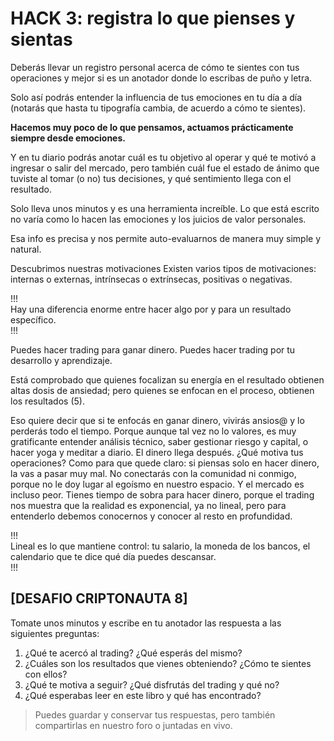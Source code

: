 # HACK 3: registra lo que pienses y sientas

Deberás llevar un registro personal acerca de cómo te sientes con tus operaciones y mejor si es un anotador donde lo escribas de puño y letra.&#x20;

Solo así podrás entender la influencia de tus emociones en tu día a día (notarás que hasta tu tipografía cambia, de acuerdo a cómo te sientes).&#x20;

**Hacemos muy poco de lo que pensamos, actuamos prácticamente siempre desde emociones.**

Y en tu diario podrás anotar cuál es tu objetivo al operar y qué te motivó a ingresar o salir del mercado, pero también cuál fue el estado de ánimo que tuviste al tomar (o no) tus decisiones, y qué sentimiento llega con el resultado.

Solo lleva unos minutos y es una herramienta increíble. Lo que está escrito no varía como lo hacen las emociones y los juicios de valor personales.

Esa info es precisa y nos permite auto-evaluarnos de manera muy simple y natural.

Descubrimos nuestras motivaciones Existen varios tipos de motivaciones: internas o externas, intrínsecas o extrínsecas, positivas o negativas.

!!!\
Hay una diferencia enorme entre hacer algo por y para un resultado específico.\
!!!

Puedes hacer trading para ganar dinero. Puedes hacer trading por tu desarrollo y aprendizaje.

Está comprobado que quienes focalizan su energía en el resultado obtienen altas dosis de ansiedad; pero quienes se enfocan en el proceso, obtienen los resultados (5).

Eso quiere decir que si te enfocás en ganar dinero, vivirás ansios@ y lo perderás todo el tiempo. Porque aunque tal vez no lo valores, es muy gratificante entender análisis técnico, saber gestionar riesgo y capital, o hacer yoga y meditar a diario. El dinero llega después. ¿Qué motiva tus operaciones? Como para que quede claro: si piensas solo en hacer dinero, la vas a pasar muy mal. No conectarás con la comunidad ni conmigo, porque no le doy lugar al egoísmo en nuestro espacio. Y el mercado es incluso peor. Tienes tiempo de sobra para hacer dinero, porque el trading nos muestra que la realidad es exponencial, ya no lineal, pero para entenderlo debemos conocernos y conocer al resto en profundidad.

!!!\
Lineal es lo que mantiene control: tu salario, la moneda de los bancos, el calendario que te dice qué día puedes descansar.\
!!!

## \[DESAFIO CRIPTONAUTA 8]

Tomate unos minutos y escribe en tu anotador las respuesta a las siguientes preguntas:

1. ¿Qué te acercó al trading? ¿Qué esperás del mismo?
2. ¿Cuáles son los resultados que vienes obteniendo? ¿Cómo te sientes con ellos?
3. ¿Qué te motiva a seguir? ¿Qué disfrutás del trading y qué no?
4. ¿Qué esperabas leer en este libro y qué has encontrado?

> Puedes guardar y conservar tus respuestas, pero también compartirlas en nuestro foro o juntadas en vivo.

